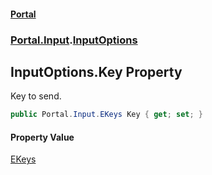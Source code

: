 #### [Portal](index.md 'index')
### [Portal.Input](Portal.Input.md 'Portal.Input').[InputOptions](InputOptions.md 'Portal.Input.InputOptions')

## InputOptions.Key Property

Key to send.

```csharp
public Portal.Input.EKeys Key { get; set; }
```

#### Property Value
[EKeys](EKeys.md 'Portal.Input.EKeys')